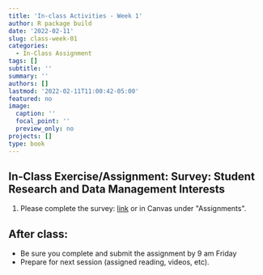 ```yaml
---
title: 'In-class Activities - Week 1'
author: R package build
date: '2022-02-11'
slug: class-week-01
categories:
  - In-Class Assignment
tags: []
subtitle: ''
summary: ''
authors: []
lastmod: '2022-02-11T11:00:42-05:00'
featured: no
image:
  caption: ''
  focal_point: ''
  preview_only: no
projects: []
type: book
---
```


## In-Class Exercise/Assignment: Survey: Student Research and Data Management Interests 

  1. Please complete the survey: [link](https://forms.gle/vRQA9zu84Gf4xU2M9) or in Canvas under "Assignments".

## After class: 

* Be sure you complete and submit the assignment by 9 am Friday
* Prepare for next session (assigned reading, videos, etc).
